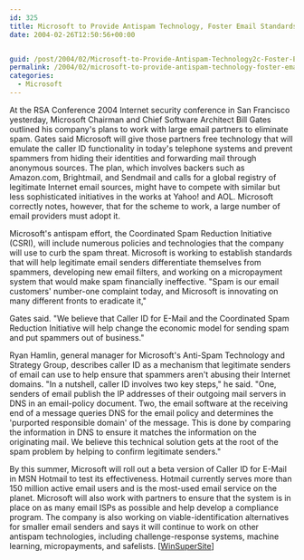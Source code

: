 ```yaml
---
id: 325
title: Microsoft to Provide Antispam Technology, Foster Email Standards
date: 2004-02-26T12:50:56+00:00


guid: /post/2004/02/Microsoft-to-Provide-Antispam-Technology2c-Foster-Email-Standards.aspx
permalink: /2004/02/microsoft-to-provide-antispam-technology-foster-email-standards/
categories:
  - Microsoft
---
```

<body xmlns="http://www.w3.org/1999/xhtml">
    <div class="Section1">
        <p class="MsoNormal">
            At the RSA Conference 2004 Internet security conference in San Francisco yesterday,
            Microsoft Chairman and Chief Software Architect Bill Gates outlined his company's
            plans to work with large email partners to eliminate spam. Gates said Microsoft will
            give those partners free technology that will emulate the caller ID functionality
            in today's telephone systems and prevent spammers from hiding their identities and
            forwarding mail through anonymous sources. The plan, which involves backers such as
            Amazon.com, Brightmail, and Sendmail and calls for a global registry of legitimate
            Internet email sources, might have to compete with similar but less sophisticated
            initiatives in the works at Yahoo! and AOL. Microsoft correctly notes, however, that
            for the scheme to work, a large number of email providers must adopt it.
        </p>
        <p class="MsoNormal">
            Microsoft's antispam effort, the Coordinated Spam Reduction Initiative (CSRI), will
            include numerous policies and technologies that the company will use to curb the spam
            threat. Microsoft is working to establish standards that will help legitimate email
            senders differentiate themselves from spammers, developing new email filters, and
            working on a micropayment system that would make spam financially ineffective. "Spam
            is our email customers' number-one complaint today, and Microsoft is innovating on
            many different fronts to eradicate it,"
        </p>
        <p class="MsoNormal">
            Gates said. "We believe that Caller ID for E-Mail and the Coordinated Spam Reduction
            Initiative will help change the economic model for sending spam and put spammers out
            of business."
        </p>
        <p class="MsoNormal">
            Ryan Hamlin, general manager for Microsoft's Anti-Spam Technology and Strategy Group,
            describes caller ID as a mechanism that legitimate senders of email can use to help
            ensure that spammers aren't abusing their Internet domains. "In a nutshell, caller
            ID involves two key steps," he said. "One, senders of email publish the IP addresses
            of their outgoing mail servers in DNS in an email-policy document. Two, the email
            software at the receiving end of a message queries DNS for the email policy and determines
            the 'purported responsible domain' of the message. This is done by comparing the information
            in DNS to ensure it matches the information on the originating mail. We believe this
            technical solution gets at the root of the spam problem by helping to confirm legitimate
            senders."
        </p>
        <p class="MsoNormal">
            By this summer, Microsoft will roll out a beta version of Caller ID for E-Mail in
            MSN Hotmail to test its effectiveness. Hotmail currently serves more than 150 million
            active email users and is the most-used email service on the planet. Microsoft will
            also work with partners to ensure that the system is in place on as many email ISPs
            as possible and help develop a compliance program. The company is also working on
            viable-identification alternatives for smaller email senders and says it will continue
            to work on other antispam technologies, including challenge-response systems, machine
            learning, micropayments, and safelists. [<a href="http://www.winsupersite.com/">WinSuperSite</a>]
        </p>
    </div>
</body>